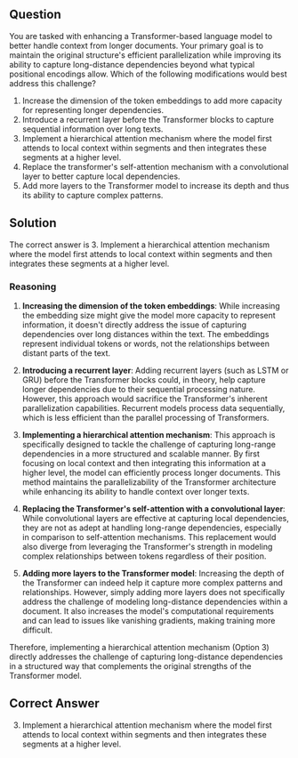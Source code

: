 ## Question
You are tasked with enhancing a Transformer-based language model to better handle context from longer documents. Your primary goal is to maintain the original structure's efficient parallelization while improving its ability to capture long-distance dependencies beyond what typical positional encodings allow. Which of the following modifications would best address this challenge?

1. Increase the dimension of the token embeddings to add more capacity for representing longer dependencies.
2. Introduce a recurrent layer before the Transformer blocks to capture sequential information over long texts.
3. Implement a hierarchical attention mechanism where the model first attends to local context within segments and then integrates these segments at a higher level.
4. Replace the transformer's self-attention mechanism with a convolutional layer to better capture local dependencies.
5. Add more layers to the Transformer model to increase its depth and thus its ability to capture complex patterns.

## Solution

The correct answer is 3. Implement a hierarchical attention mechanism where the model first attends to local context within segments and then integrates these segments at a higher level.

### Reasoning

1. **Increasing the dimension of the token embeddings**: While increasing the embedding size might give the model more capacity to represent information, it doesn't directly address the issue of capturing dependencies over long distances within the text. The embeddings represent individual tokens or words, not the relationships between distant parts of the text.

2. **Introducing a recurrent layer**: Adding recurrent layers (such as LSTM or GRU) before the Transformer blocks could, in theory, help capture longer dependencies due to their sequential processing nature. However, this approach would sacrifice the Transformer's inherent parallelization capabilities. Recurrent models process data sequentially, which is less efficient than the parallel processing of Transformers.

3. **Implementing a hierarchical attention mechanism**: This approach is specifically designed to tackle the challenge of capturing long-range dependencies in a more structured and scalable manner. By first focusing on local context and then integrating this information at a higher level, the model can efficiently process longer documents. This method maintains the parallelizability of the Transformer architecture while enhancing its ability to handle context over longer texts.

4. **Replacing the Transformer's self-attention with a convolutional layer**: While convolutional layers are effective at capturing local dependencies, they are not as adept at handling long-range dependencies, especially in comparison to self-attention mechanisms. This replacement would also diverge from leveraging the Transformer's strength in modeling complex relationships between tokens regardless of their position.

5. **Adding more layers to the Transformer model**: Increasing the depth of the Transformer can indeed help it capture more complex patterns and relationships. However, simply adding more layers does not specifically address the challenge of modeling long-distance dependencies within a document. It also increases the model's computational requirements and can lead to issues like vanishing gradients, making training more difficult.

Therefore, implementing a hierarchical attention mechanism (Option 3) directly addresses the challenge of capturing long-distance dependencies in a structured way that complements the original strengths of the Transformer model.

## Correct Answer

3. Implement a hierarchical attention mechanism where the model first attends to local context within segments and then integrates these segments at a higher level.